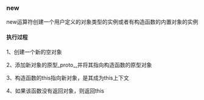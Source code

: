### new

new运算符创建一个用户定义的对象类型的实例或者有构造函数的内置对象的实例

#### 执行过程

1、创建一个新的空对象

2、添加新对象的原型_proto_,并将其指向构造函数的原型对象

3、构造函数的this指向新对象，是其成为this上下文

4、如果该函数没有返回对象，则返回this